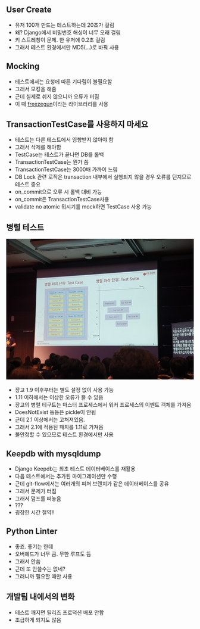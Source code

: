 User Create
---
* 유저 100개 만드는 테스트하는데 20초가 걸림
* 왜? Django에서 비밀번호 해싱이 너무 오래 걸림
* 키 스트레칭이 문제. 한 유저에 0.2초 걸림
* 그래서 테스트 환경에서만 MD5(...)로 바꿔 사용

Mocking
---
* 테스트에서는 요청에 따른 기다림이 불필요함
* 그래서 모킹을 해줌
* 근데 실제로 쉬지 않으니까 오류가 터짐
* 이 때 [freezegun](https://github.com/spulec/freezegun)이라는 라이브러리를 사용

TransactionTestCase를 사용하지 마세요
---
* 테스트는 다른 테스트에서 영향받지 않아야 함
* 그래서 삭제를 해야함
* TestCase는 테스트가 끝나면 DB를 롤백
* TransactionTestCase는 뭔가 씀
* TransactionTestCase는 3000배 가까이 느림
* DB Lock 관련 로직은 transaction 내부에서 실행되지 않을 경우 오류를 던지므로 테스트 중요
* on_commit으로 오류 시 롤백 대비 가능
* on_commit은 TransactionTestCase사용
* validate no atomic 뭐시기를 mock하면 TestCase 사용 가능

병렬 테스트
---
![](./static/make_test_short_again/1.jpg)
* 장고 1.9 이후부터는 별도 설정 없이 사용 가능
* 1.11 이하에서는 이상한 오류가 뜰 수 있음
* 장고의 병렬 테구트는 마스터 프로세스에서 워커 프로세스의 이벤트 객체를 가져옴
* DoesNotExist 등등은 pickle이 안됨
* 근데 2.1 이상에서는 고쳐져있음.
* 그래서 2.1에 적용된 패치를 1.11로 가져옴
* 불안정할 수 있으므로 테스트 환경에서만 사용

Keepdb with mysqldump
---
* Django Keepdb는 최초 테스트 데이터베이스를 재활용
* 다음 테스트에서는 추가된 마이그레이션만 수행
* 근데 git-flow에서는 여러개의 피쳐 브랜치가 같은 데이터베이스를 공유
* 그래서 문제가 터짐
* 그래서 덤프를 떠놓음
* ???
* 굉장한 시간 절약!!

Python Linter
---
* 좋죠. 좋기는 한데
* 오버헤드가 너무 큼. 무한 루프도 뜸
* 그래서 안씀
* 근데 또 안쓸수는 없네?
* 그러니까 필요할 때만 사용

개발팀 내에서의 변화
---
* 테스트 깨지면 릴리즈 프로덕션 배포 안함
* 조급하게 되지도 않음
